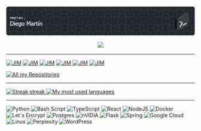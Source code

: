 ![Header](./github-header-image.png)

<!-- https://github.com/DenverCoder1/readme-typing-svg -->
<p align="center">
  <a href="#"><img src="https://readme-typing-svg.herokuapp.com/?lines=IT%20INTEGRATION%20SPECIALIST;DEVELOPER;&font=sans-serif&center=true&width=350&height=45&color=f0f6fc&vCenter=true&size=22" /></a>
</p>

---
<!-- https://github.com/DenverCoder1/github-readme-stats -->
<p align="left">
  <a href="https://github.com/diegomartincp/Speech2Brief"><img width="270" alt="JIM" src="https://denvercoder1-github-readme-stats.vercel.app/api/pin/?username=diegomartincp&repo=Speech2Brief&theme=react&bg_color=22272e&title_color=f0f6fc&icon_color=edbb5f&hide_border=true&show_icons=true" /></a>
  <a href="https://github.com/diegomartincp/WhisperX-Diarization-API"><img width="270" alt="JIM" src="https://denvercoder1-github-readme-stats.vercel.app/api/pin/?username=diegomartincp&repo=WhisperX-Diarization-API&theme=react&bg_color=22272e&title_color=f0f6fc&icon_color=edbb5f&hide_border=true&show_icons=true" /></a>
  <a href="https://github.com/diegomartincp/FDE-Technical-Challenge"><img width="270" alt="JIM" src="https://denvercoder1-github-readme-stats.vercel.app/api/pin/?username=diegomartincp&repo=FDE-Technical-Challenge&theme=react&bg_color=22272e&title_color=f0f6fc&icon_color=edbb5f&hide_border=true&show_icons=true" /></a>
  <a href="https://github.com/diegomartincp/SpotScout"><img width="270" alt="JIM" src="https://denvercoder1-github-readme-stats.vercel.app/api/pin/?username=diegomartincp&repo=SpotScout&theme=react&bg_color=22272e&title_color=f0f6fc&icon_color=edbb5f&hide_border=true&show_icons=true" /></a>
  <a href="https://github.com/diegomartincp/healthbot"><img width="270" alt="JIM" src="https://denvercoder1-github-readme-stats.vercel.app/api/pin/?username=diegomartincp&repo=healthbot&theme=react&bg_color=22272e&title_color=f0f6fc&icon_color=edbb5f&hide_border=true&show_icons=true" /></a>
  <a href="https://github.com/diegomartincp/easykube-backend"><img width="270" alt="JIM" src="https://denvercoder1-github-readme-stats.vercel.app/api/pin/?username=diegomartincp&repo=easykube-backend&theme=react&bg_color=22272e&title_color=f0f6fc&icon_color=edbb5f&hide_border=true&show_icons=true" /></a>
</p>


<!-- https://github.com/badges/shields -->
<p align="left">
  <a href="https://github.com/diegomartincp?tab=repositories"><img alt="All my Repositories" src="https://shields.io/badge/-All%20my%20Repos-22272e?style=for-the-badge" /></a>
</p>

---

<!-- https://github.com/piuswalter/github-readme-streak-stats -->
<p align="left">
  <a href="#">
    <img alt="Streak streak" src="https://github-readme-streak-stats.herokuapp.com/?user=diegomartincp&theme=default&hide_border=true&background=22272e&stroke=edbb5f&ring=edbb5f&fire=edbb5f&currStreakNum=white&sideNums=white&currStreakLabel=white&sideLabels=white&dates=edbb5f"/>
  </a>
  <a href="#">
    <img alt="My most used languages" src="https://github-readme-stats.vercel.app/api/top-langs/?username=diegomartincp&hide=jupyter%20notebook&langs_count=8&layout=compact&theme=react&hide_border=true&bg_color=22272e&title_color=ffffff&icon_color=edbb5f" height="192px" />
  </a>
</p>

---
<!-- https://github.com/badges/shields -->
![Python](https://img.shields.io/badge/python-3670A0?style=for-the-badge&logo=python&logoColor=ffdd54)
![Bash Script](https://img.shields.io/badge/bash_script-%23121011.svg?style=for-the-badge&logo=gnu-bash&logoColor=white)
![TypeScript](https://img.shields.io/badge/typescript-%23007ACC.svg?style=for-the-badge&logo=typescript&logoColor=white)
![React](https://img.shields.io/badge/react-%2320232a.svg?style=for-the-badge&logo=react&logoColor=%2361DAFB)
![NodeJS](https://img.shields.io/badge/node.js-6DA55F?style=for-the-badge&logo=node.js&logoColor=white)
![Docker](https://img.shields.io/badge/docker-%230db7ed.svg?style=for-the-badge&logo=docker&logoColor=white)
![Let´s Encrypt](https://img.shields.io/badge/Let%27s%20Encrypt-003A70?logo=letsencrypt&logoColor=white&style=for-the-badge)
![Postgres](https://img.shields.io/badge/postgres-%23316192.svg?style=for-the-badge&logo=postgresql&logoColor=white)
![nVIDIA](https://img.shields.io/badge/cuda-000000.svg?style=for-the-badge&logo=nVIDIA&logoColor=green)
![Flask](https://img.shields.io/badge/flask-%23000.svg?style=for-the-badge&logo=flask&logoColor=white)
![Spring](https://img.shields.io/badge/spring-%236DB33F.svg?style=for-the-badge&logo=spring&logoColor=white)
![Google Cloud](https://img.shields.io/badge/GoogleCloud-%234285F4.svg?style=for-the-badge&logo=google-cloud&logoColor=white)
![Linux](https://img.shields.io/badge/Linux-FCC624?style=for-the-badge&logo=linux&logoColor=black)
![Perplexity](https://img.shields.io/badge/perplexity-000000?style=for-the-badge&logo=perplexity&logoColor=088F8F)
![WordPress](https://img.shields.io/badge/WordPress-%23117AC9.svg?style=for-the-badge&logo=WordPress&logoColor=white)



